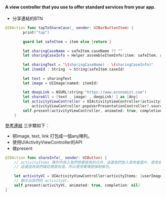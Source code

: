 #### A view controller that you use to offer standard services from your app.

- 分享連結的BTN
```Swift
@IBAction func tapToShareCase(_ sender: UIBarButtonItem) {
        print("tap")
        
        guard let safeItem = item else {return }
        
        let sharingCaseName = safeItem.caseName ?? ""
        let sharingCaseInfo = Helper.assembleItemInfo(item: safeItem, assembleOutput: 1)
        
        let sharingText = "\(sharingCaseName) - \(sharingCaseInfo)"
        let itemId : String  = String(safeItem.caseId)
        
        let text = sharingText
        let image = UIImage(named: itemId)
        
        let deepLink = NSURL(string:"https://www.economist.com")
        let shareAll = [text , image! , deepLink! ] as [Any]
        let activityViewController = UIActivityViewController(activityItems: shareAll, applicationActivities: nil)
            activityViewController.popoverPresentationController?.sourceView = self.view
        self.present(activityViewController, animated: true, completion: nil)
    }
```

[參考連結](https://jjeremy-xue.medium.com/swift-玩玩-uiactivityviewcontroller-5995bb80ff68)
三步驟如下：
- 把image, text, link 打包成一個any陣列。
- 使用UIActivityViewController的API
- 做present

```Swift
@IBAction func shareInfo(_ sender: UIButton) {
    // activityItems 陣列中放入我們想要使用的元件，這邊我們放入使用者圖片、使用者名稱及個人部落格。
    // 這邊因為我們確認裡面有值，所以使用驚嘆號強制解包。
    
    let activityVC = UIActivityViewController(activityItems: [userImage.image!,userName.text!,userBlog.text!], applicationActivities: nil)
    // 顯示出我們的 activityVC。
    self.present(activityVC, animated: true, completion: nil)
}
```
